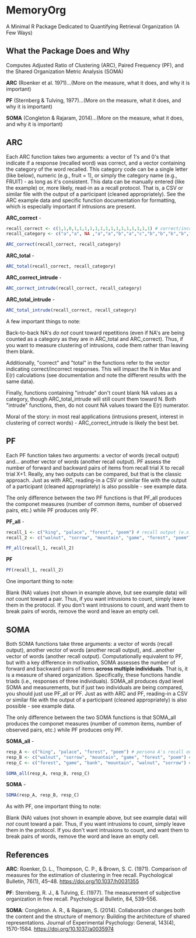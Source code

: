 # MemoryOrg
A Minimal R Package Dedicated to Quantifying Retrieval Organization (A Few Ways)

## What the Package Does and Why

Computes Adjusted Ratio of Clustering (ARC), Paired Frequency (PF), and the Shared Organization Metric Analysis (SOMA)

**ARC** (Roenker et al. 1971)...(More on the measure, what it does, and why it is important)

**PF** (Sternberg & Tulving, 1977)...(More on the measure, what it does, and why it is important)

**SOMA** (Congleton & Rajaram, 2014)...(More on the measure, what it does, and why it is important)

## ARC
Each ARC function takes two arguments: a vector of 1's and 0's that indicate if a response (recalled word) was correct, and a vector containing the category of the word recalled. This category code can be a single letter (like below), numeric (e.g., fruit = 1), or simply the category name (e.g., FRUIT) - as long as it's consistent. This data can be manually entered (like the example) or, more likely, read-in as a recall protocol. That is, a CSV or similar file with the output of a participant (cleaned appropriately). See the ARC example data and specific function documentation for formatting, which is especially important if intrusions are present.

**ARC_correct** - 
```r
recall_correct <- c(1,1,0,1,1,1,1,1,1,1,1,1,1,1,1,1,1,1) # correct/incorrect
recall_category <- c("a","a", NA ,"a","a","b","a","c","b","b","b","b","c","b","c","c","c","c") #corresponding categories

ARC_correct(recall_correct, recall_category)
```

**ARC_total** - 
```r
ARC_total(recall_correct, recall_category)
```

**ARC_correct_intrude** - 
```r
ARC_correct_intrude(recall_correct, recall_category)
```

**ARC_total_intrude** - 
```r
ARC_total_intrude(recall_correct, recall_category)
```

A few important things to note: 

Back-to-back NA's *do not* count toward repetitions (even if NA's are being counted as a category as they are in ARC_total and ARC_correct). Thus, if you want to measure clustering of intrusions, code them rather than leaving them blank. 

Additionally, "correct" and "total" in the functions refer to the vector indicating correct/incorrect responses. This will impact the N in Max and E(r) calculations (see documentation and note the different results with the same data). 

Finally, functions containing "intrude" don't count blank NA values as a category, though ARC_total_intrude will still count them toward N. Both "intrude" functions, then, do not count NA values toward the E(r) numerator.

Moral of the story: in most real applications (intrusions present, interest in clustering of correct words) - ARC_correct_intrude is likely the best bet.

## PF 
Each PF function takes two arguments: a vector of words (recall output) and... another vector of words (another recall output). PF assess the number of forward and backward pairs of items from recall trial X to recall trial X+1. Really, any two outputs can be compared, but that is the classic approach. Just as with ARC, reading-in a CSV or similar file with the output of a participant (cleaned appropriately) is also possible - see example data.

The only difference between the two PF functions is that PF_all produces the componet measures (number of common items, number of observed pairs, etc.) while PF produces only PF.

**PF_all** - 
```r
recall_1 <- c("king", "palace", "forest", "poem") # recall output (e.x., recall 1)
recall_2 <- c("walnut", "sorrow", "mountain", "game", "forest", "poem") # another recall output (e.x., recall 2)

PF_all(recall_1, recall_2)
```

**PF**
```r
PF(recall_1, recall_2)
```

One important thing to note: 

Blank (NA) values (not shown in example above, but see example data) will *not* count toward a pair. Thus, if you want intrusions to count, simply leave them in the protocol. If you don't want intrusions to count, and want them to break pairs of words, remove the word and leave an empty cell.

## SOMA
Both SOMA functions take three arguments: a vector of words (recall output), another vector of words (another recall output), and...another vector of words (another recall output). Computationally equivalent to PF, but with a key difference in motivation, SOMA assesses the number of forward and backward pairs of items **across multiple individuals**. That is, it is a measure of shared organization.  Specifically, these functions handle triads (i.e., responses of three individuals). SOMA_all produces dyad level SOMA and measurements, but if just two individuals are being compared, you should just use PF_all or PF. Just as with ARC and PF, reading-in a CSV or similar file with the output of a participant (cleaned appropriately) is also possible - see example data.

The only difference between the two SOMA functions is that SOMA_all produces the componet measures (number of common items, number of observed pairs, etc.) while PF produces only PF.

**SOMA_all** -
```r
resp_A <- c("king", "palace", "forest", "poem") # persona A's recall output
resp_B <- c("walnut", "sorrow", "mountain", "game", "forest", "poem") # person B's recall output
resp_C <- c("forest", "game", "bank", "mountain", "walnut", "sorrow") # person C's recall output

SOMA_all(resp_A, resp_B, resp_C)
```

**SOMA** - 
```r
SOMA(resp_A, resp_B, resp_C)
```
As with PF, one important thing to note: 

Blank (NA) values (not shown in example above, but see example data) will *not* count toward a pair. Thus, if you want intrusions to count, simply leave them in the protocol. If you don't want intrusions to count, and want them to break pairs of words, remove the word and leave an empty cell.

## References
**ARC**: Roenker, D. L., Thompson, C. P., & Brown, S. C. (1971). Comparison of measures for the estimation of clustering in free recall. Psychological Bulletin, 76(1), 45–48. https://doi.org/10.1037/h0031355 

**PF**: Sternberg, R. J., & Tulving, E. (1977). The measurement of subjective organization in free recall. Psychological Bulletin, 84, 539-556.

**SOMA**: Congleton. A. R., & Rajaram, S. (2014). Collaboration changes both the content and the structure of memory: Building the architecture of shared representations. Journal of Experimental Psychology: General, 143(4), 1570-1584. https://doi.org/10.1037/a0035974
